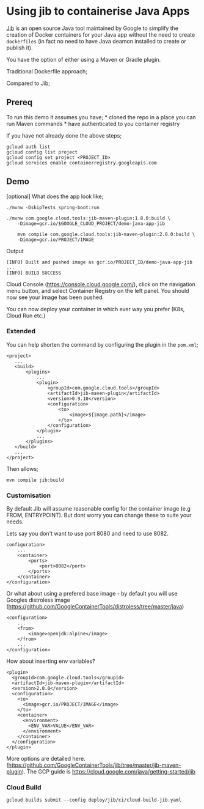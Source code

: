 
# Using jib to containerise Java Apps

[Jib](https://github.com/GoogleContainerTools/jib) is an open source Java tool maintained by Google to simplify the creation of Docker containers for your Java app without the need to create `dockerfiles` (in fact no need to have Java deamon installed to create or publish it). 

You have the option of either using a Maven or Gradle plugin.

Traditional Dockerfile approach;
[](https://cloud.google.com/java/images/docker_build_flow.png)

Compared to Jib;
[](https://cloud.google.com/java/images/jib_build_flow.png)

## Prereq
To run this demo it assumes you have;
    * cloned the repo in a place you can run Maven commands
    * have authenticated to you container registry  

If you have not already done the above steps;

```
gcloud auth list
gcloud config list project
gcloud config set project <PROJECT_ID>
gcloud services enable containerregistry.googleapis.com

```

## Demo

[optional] What does the app look like;
```
./mvnw -DskipTests spring-boot:run
```

```
./mvnw com.google.cloud.tools:jib-maven-plugin:1.8.0:build \
    -Dimage=gcr.io/$GOOGLE_CLOUD_PROJECT/demo-java-app-jib
```
```
    mvn compile com.google.cloud.tools:jib-maven-plugin:2.0.0:build \
    -Dimage=gcr.io/PROJECT/IMAGE
```

Output
```
[INFO] Built and pushed image as gcr.io/PROJECT_ID/demo-java-app-jib
...
[INFO] BUILD SUCCESS
```
 Cloud Console (https://console.cloud.google.com/), click on the navigation menu button, and select Container Registry on the left panel. You should now see your image has been pushed.

 You can now deploy your container in which ever way you prefer (K8s, Cloud Run etc.)

 ### Extended

 You can help shorten the command by configuring the plugin in the `pom.xml`;

 ```
 <project>
    ...
    <build>
        <plugins>
            ...
            <plugin>
                <groupId>com.google.cloud.tools</groupId>
                <artifactId>jib-maven-plugin</artifactId>
                <version>0.9.10</version>
                <configuration>
                    <to>
                        <image>${image.path}</image>
                    </to>
                </configuration>
            </plugin>
            ...
        </plugins>
    </build>
    ...
</project>
```

Then allows;
```
mvn compile jib:build
```

### Customisation

By default Jib will assume reasonable config for the container image (e.g FROM, ENTRYPOINT). But dont worry you can change these to suite your needs.

Lets say you don't want to use port 8080 and need to use 8082. 


```
configuration>
    ...
    <container>
        <ports>
            <port>8082</port>
        </ports>
    </container>
</configuration>
```

Or what about using a prefered base image - by default you will use Googles distroless image (https://github.com/GoogleContainerTools/distroless/tree/master/java)

```
<configuration>
    ...
    <from>                           
        <image>openjdk:alpine</image>
    </from>
    ...
</configuration>
```

How about inserting env variables? 
```
<plugin>
  <groupId>com.google.cloud.tools</groupId>
  <artifactId>jib-maven-plugin</artifactId>
  <version>2.0.0</version>
  <configuration>
    <to>
      <image>gcr.io/PROJECT/IMAGE</image>
    </to>
    <container>
      <environment>
        <ENV_VAR>VALUE</ENV_VAR>
      </environment>
    </container>
  </configuration>
</plugin>
```



More options are detailed here. (https://github.com/GoogleContainerTools/jib/tree/master/jib-maven-plugin). The GCP guide is https://cloud.google.com/java/getting-started/jib 

### Cloud Build

```
gcloud builds submit --config deploy/jib/ci/cloud-build-jib.yaml
```
